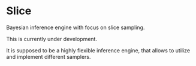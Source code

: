 # Slice
Bayesian inference engine with focus on slice sampling.



This is currently under development.

It is supposed to be a highly flexible inference engine, that allows to utilize and implement different samplers.





